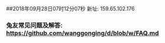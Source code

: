 ##2018年09月28日07时12分07秒 新址: 159.65.102.176
### 兔友常见问题及解答: https://github.com/wanggonging/d/blob/w/FAQ.md
